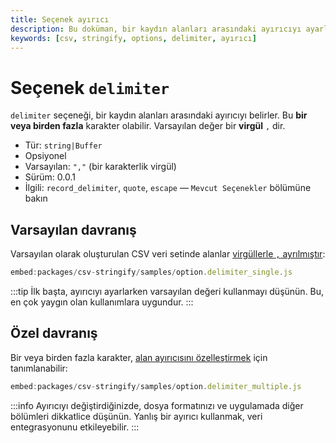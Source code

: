 ```yaml
---
title: Seçenek ayırıcı
description: Bu doküman, bir kaydın alanları arasındaki ayırıcıyı ayarlamak için `delimiter` seçeneğini açıklamaktadır. Delimiter bir veya birden fazla karakter olabilir ve varsayılan olarak bir virgül kullanılır. Daha fazla bilgi için ilgili seçeneklere başvurabilirsiniz.
keywords: [csv, stringify, options, delimiter, ayırıcı]
---
```


# Seçenek `delimiter`

`delimiter` seçeneği, bir kaydın alanları arasındaki ayırıcıyı belirler. Bu **bir veya birden fazla** karakter olabilir. Varsayılan değer bir **virgül** `,` dir.

* Tür: `string|Buffer`
* Opsiyonel
* Varsayılan: `","` (bir karakterlik virgül)
* Sürüm: 0.0.1
* İlgili: `record_delimiter`, `quote`, `escape` &mdash; `Mevcut Seçenekler` bölümüne bakın

## Varsayılan davranış

Varsayılan olarak oluşturulan CSV veri setinde alanlar [virgüllerle `,` ayrılmıştır](https://github.com/adaltas/node-csv/blob/master/packages/csv-stringify/samples/option.delimiter_single.js):

```javascript
embed:packages/csv-stringify/samples/option.delimiter_single.js
```

:::tip
İlk başta, ayırıcıyı ayarlarken varsayılan değeri kullanmayı düşünün. Bu, en çok yaygın olan kullanımlara uygundur.
:::

## Özel davranış

Bir veya birden fazla karakter, [alan ayırıcısını özelleştirmek](https://github.com/adaltas/node-csv/blob/master/packages/csv-stringify/samples/option.delimiter_multiple.js) için tanımlanabilir:

```javascript
embed:packages/csv-stringify/samples/option.delimiter_multiple.js
```

:::info
Ayırıcıyı değiştirdiğinizde, dosya formatınızı ve uygulamada diğer bölümleri dikkatlice düşünün. Yanlış bir ayırıcı kullanmak, veri entegrasyonunu etkileyebilir.
:::